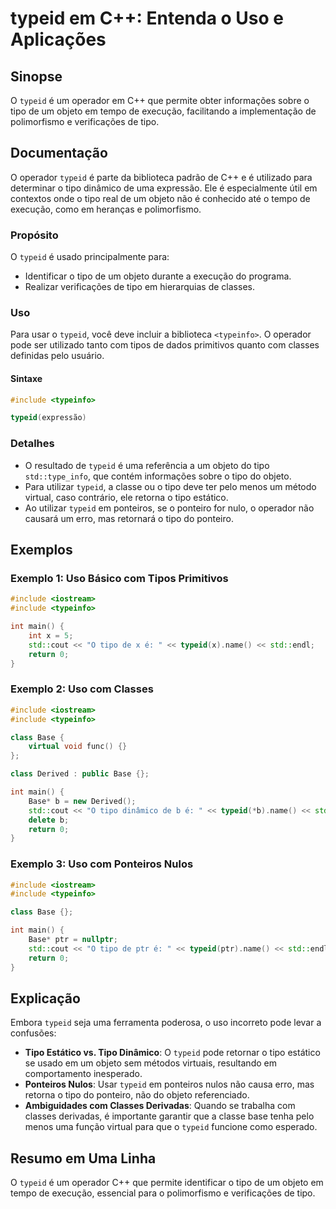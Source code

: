 <!--
Meta Description: # typeid em C++: Entenda o Uso e Aplicações ## Sinopse O `typeid` é um operador em C++ que permite obter informações sobre o tipo de um objeto em temp...
Meta Keywords: tipo, typeid, objeto, com, include
-->

# typeid em C++: Entenda o Uso e Aplicações

## Sinopse
O `typeid` é um operador em C++ que permite obter informações sobre o tipo de um objeto em tempo de execução, facilitando a implementação de polimorfismo e verificações de tipo.

## Documentação
O operador `typeid` é parte da biblioteca padrão de C++ e é utilizado para determinar o tipo dinâmico de uma expressão. Ele é especialmente útil em contextos onde o tipo real de um objeto não é conhecido até o tempo de execução, como em heranças e polimorfismo.

### Propósito
O `typeid` é usado principalmente para:
- Identificar o tipo de um objeto durante a execução do programa.
- Realizar verificações de tipo em hierarquias de classes.

### Uso
Para usar o `typeid`, você deve incluir a biblioteca `<typeinfo>`. O operador pode ser utilizado tanto com tipos de dados primitivos quanto com classes definidas pelo usuário.

#### Sintaxe
```cpp
#include <typeinfo>

typeid(expressão)
```

### Detalhes
- O resultado de `typeid` é uma referência a um objeto do tipo `std::type_info`, que contém informações sobre o tipo do objeto.
- Para utilizar `typeid`, a classe ou o tipo deve ter pelo menos um método virtual, caso contrário, ele retorna o tipo estático.
- Ao utilizar `typeid` em ponteiros, se o ponteiro for nulo, o operador não causará um erro, mas retornará o tipo do ponteiro.

## Exemplos
### Exemplo 1: Uso Básico com Tipos Primitivos
```cpp
#include <iostream>
#include <typeinfo>

int main() {
    int x = 5;
    std::cout << "O tipo de x é: " << typeid(x).name() << std::endl;
    return 0;
}
```

### Exemplo 2: Uso com Classes
```cpp
#include <iostream>
#include <typeinfo>

class Base {
    virtual void func() {}
};

class Derived : public Base {};

int main() {
    Base* b = new Derived();
    std::cout << "O tipo dinâmico de b é: " << typeid(*b).name() << std::endl;
    delete b;
    return 0;
}
```

### Exemplo 3: Uso com Ponteiros Nulos
```cpp
#include <iostream>
#include <typeinfo>

class Base {};

int main() {
    Base* ptr = nullptr;
    std::cout << "O tipo de ptr é: " << typeid(ptr).name() << std::endl;
    return 0;
}
```

## Explicação
Embora `typeid` seja uma ferramenta poderosa, o uso incorreto pode levar a confusões:
- **Tipo Estático vs. Tipo Dinâmico**: O `typeid` pode retornar o tipo estático se usado em um objeto sem métodos virtuais, resultando em comportamento inesperado.
- **Ponteiros Nulos**: Usar `typeid` em ponteiros nulos não causa erro, mas retorna o tipo do ponteiro, não do objeto referenciado.
- **Ambiguidades com Classes Derivadas**: Quando se trabalha com classes derivadas, é importante garantir que a classe base tenha pelo menos uma função virtual para que o `typeid` funcione como esperado.

## Resumo em Uma Linha
O `typeid` é um operador C++ que permite identificar o tipo de um objeto em tempo de execução, essencial para o polimorfismo e verificações de tipo.